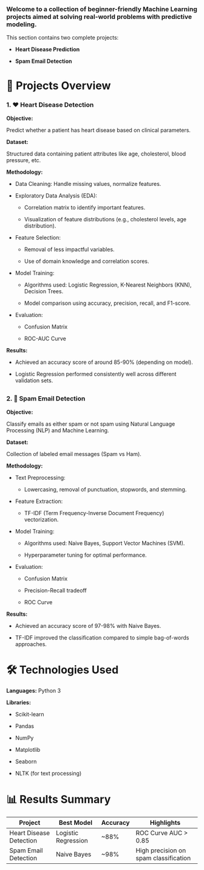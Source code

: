 ### Welcome to a collection of beginner-friendly Machine Learning projects aimed at solving real-world problems with predictive modeling.

This section contains two complete projects:

- **Heart Disease Prediction**

- **Spam Email Detection**

#
# 📁 Projects Overview



### 1. **❤️ Heart Disease Detection**

**Objective:**

Predict whether a patient has heart disease based on clinical parameters.

**Dataset:**

Structured data containing patient attributes like age, cholesterol, blood pressure, etc.

**Methodology:**

- Data Cleaning: Handle missing values, normalize features.

- Exploratory Data Analysis (EDA):

  - Correlation matrix to identify important features.

  - Visualization of feature distributions (e.g., cholesterol levels, age distribution).

- Feature Selection:

  - Removal of less impactful variables.

  - Use of domain knowledge and correlation scores.

- Model Training:

  - Algorithms used: Logistic Regression, K-Nearest Neighbors (KNN), Decision Trees.

  - Model comparison using accuracy, precision, recall, and F1-score.

- Evaluation:

  - Confusion Matrix

  - ROC-AUC Curve

**Results:**

- Achieved an accuracy score of around 85-90% (depending on model).

- Logistic Regression performed consistently well across different validation sets.
##
### 2. 📧 Spam Email Detection



**Objective:**

Classify emails as either spam or not spam using Natural Language Processing (NLP) and Machine Learning.

**Dataset:**

Collection of labeled email messages (Spam vs Ham).

**Methodology:**

- Text Preprocessing:

  - Lowercasing, removal of punctuation, stopwords, and stemming.

- Feature Extraction:

  - TF-IDF (Term Frequency-Inverse Document Frequency) vectorization.

- Model Training:

  - Algorithms used: Naive Bayes, Support Vector Machines (SVM).

  - Hyperparameter tuning for optimal performance.

- Evaluation:

  - Confusion Matrix

  - Precision-Recall tradeoff

  - ROC Curve

**Results:**

- Achieved an accuracy score of 97-98% with Naive Bayes.

- TF-IDF improved the classification compared to simple bag-of-words approaches.
##

# 🛠️ Technologies Used
**Languages:** Python 3

**Libraries:**

- Scikit-learn

- Pandas

- NumPy

- Matplotlib

- Seaborn

- NLTK (for text processing)


##

# 📊 Results Summary


| Project                 | Best Model          | Accuracy | Highlights                                |
|--------------------------|---------------------|----------|-------------------------------------------|
| Heart Disease Detection  | Logistic Regression | ~88%     | ROC Curve AUC > 0.85                      |
| Spam Email Detection     | Naive Bayes         | ~98%     | High precision on spam classification     |



